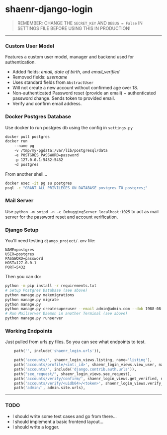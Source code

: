 # shaenr-django-login


> REMEMBER: CHANGE THE `SECRET_KEY` AND `DEBUG = False` IN SETTINGS FILE BEFORE USING THIS IN PRODUCTION! 

---

### Custom User Model
Features a custom user model, manager and backend used for authentication.
+ Added fields: *email*, *date of birth*, and *email_verified*
+ Removed fields: *username*
+ Uses standard fields from `AbstractUser`
+ Will not create a new account without confirmed age over 18.
+ Non-authenticated Password reset (provide an email) + authenticated password change. Sends token to provided email.
+ Verify and confirm email address.

### Docker Postgres Database

Use docker to run postgres db using the config in `settings.py`

```bash
docker pull postgres
docker run 
    --name pg 
    -v /tmp/my-pgdata:/var/lib/postgresql/data 
    -e POSTGRES_PASSWORD=password 
    -p 127.0.0.1:5432:5432 
    -d postgres
```

From another shell...

```bash
docker exec -it pg su postgres
psql -c "GRANT ALL PRIVILEGES ON DATABASE postgres TO postgres;"
```

### Mail Server

Use `python -m smtpd -n -c DebuggingServer localhost:1025` to act as mail server for the password reset and account verification.

### Django Setup

You'll need testing `django_project/.env` file:

```dotenv
NAME=postgres
USER=postgres
PASSWORD=password
HOST=127.0.0.1
PORT=5432
```

Then you can do:

```bash
python -m pip install -r requirements.txt
# Setup Postgres Database (see above)
python manage.py makemigrations
python manage.py migrate
python manage.py
python manage.py createsuperuser --email admin@admin.com --dob 1988-08-18 --email_verified True
# Run Mailserver Daemon in another Terminal (see above)
python manage.py runserver
```

### Working Endpoints
Just pulled from urls.py files.
So you can see what endpoints to test.

```python
    path('', include('shaenr_login.urls')),

    path('accounts/', shaenr_login_views.listing, name='listing'),
    path('accounts/profile/<int:_id>', shaenr_login_views.view_user, name='view_user'),
    path('accounts/', include('django.contrib.auth.urls')),
    path("see_request/", shaenr_login_views.see_request),
    path('accounts/verify/confirm/', shaenr_login_views.get_verified, name='get_verified'),
    path('accounts/verify/<uidb64>/<token>', shaenr_login_views.verify_email, name='email_verify'),
    path('admin/', admin.site.urls),
```

---

### TODO

+ I should write some test cases and go from there...
+ I should implement a basic frontend layout...
+ I should write a logger.
